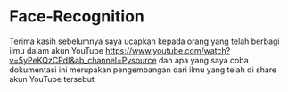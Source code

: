 # Face-Recognition
Terima kasih sebelumnya saya ucapkan kepada orang yang telah berbagi ilmu dalam akun YouTube 
https://www.youtube.com/watch?v=5yPeKQzCPdI&ab_channel=Pysource
dan apa yang saya coba dokumentasi ini merupakan pengembangan dari ilmu yang telah di share akun YouTube tersebut

